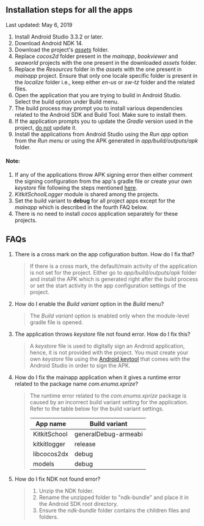## Installation steps for all the apps
Last updated: May 6, 2019 

1. Install Android Studio 3.3.2 or later.
2. Download Android NDK 14.
3. Download the project's [_assets_](https://github.com/XPRIZE/GLEXP-Team-KitkitSchool/releases) folder.
4. Replace _cocos2d_ folder present in the _mainapp_, _bookviewer_ and _seaworld_ projects with the one present in the downloaded _assets_ folder.
5. Replace the _Resources_ folder in the _assets_ with the one present in _mainapp_ project. Ensure that only one locale specific folder is present in the _localize_ folder i.e., keep either _en-us_ or _sw-tz_ folder and the related files.
6. Open the application that you are trying to build in Android Studio. Select the build option under Build menu.
7. The build process may prompt you to install various dependencies related to the Android SDK and Build Tool. Make sure to install them.
8. If the application prompts you to update the _Gradle_ version used in the project, <ins>do not</ins> update it.
9. Install the applications from Android Studio using the _Run app_ option from the _Run menu_ or using the APK generated in _app/build/outputs/apk_ folder.

#### Note:
1. If any of the applications throw APK signing error then either comment the signing configuration from the app's gradle file or create your own _keystore_ file following the steps mentioned [here](https://developer.android.com/studio/publish/app-signing#generate-key).
2. _KitkitSchoolLogger_ module is shared among the projects.
3. Set the build variant to __debug__ for all project apps except for the _mainapp_ which is described in the fourth FAQ below.
4. There is no need to install _cocos_ application separately for these projects.

## FAQs
1. There is a cross mark on the app cofiguration button. How do I fix that?

    >If there is a cross mark, the default/main activity of the application is not set for the project. Either go to _app/build/outputs/apk_ folder and install the APK which is generated right after the build process or set the start activity in the app configuration settings of the project.

2. How do I enable the _Build variant_ option in the _Build_ menu?
	>The _Build variant_ option is enabled only when the module-level gradle file is opened.

3. The application throws _keystore_ file not found error. How do I fix this?

	>A _keystore_ file is used to digitally sign an Android application, hence, it is not provided with the project. You must create your own _keystore_ file using the [Android keytool](https://developer.android.com/studio/publish/app-signing) that comes with the Android Studio in order to sign the APK.

4. How do I fix the mainapp application when it gives a runtime error related to the package name _com.enuma.xprize_?
	> The runtime error related to the _com.enuma.xprize_ package is caused by an incorrect build variant setting for the application. Refer to the table below for the build variant settings.
	> 
    > |<center>App name</center>| <center>Build variant<center>|
	> |--------|--------------|
	> |KitkitSchool|generalDebug-armeabi|
	> |kitkitlogger|release|
	> |libcocos2dx|debug|
	> models|debug|

5. How do I fix NDK not found error?

	> 1. Unzip the NDK folder.
	> 2. Rename the unzipped folder to "ndk-bundle" and place it in the Android SDK root directory.
	> 3. Ensure the _ndk-bundle_ folder contains the children files and folders.
